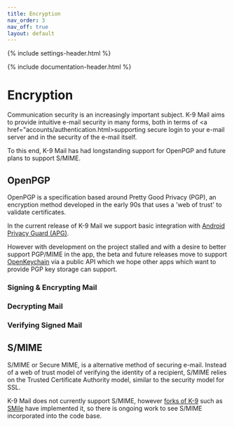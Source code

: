 ```yaml
---
title: Encryption 
nav_order: 3 
nav_off: true
layout: default
---
```


{% include settings-header.html %}

{% include documentation-header.html %}


# Encryption

Communication security is an increasingly important subject. K-9 Mail aims to provide intuitive e-mail security in many forms, 
both in terms of <a href="accounts/authentication.html>supporting secure login to your e-mail server</a> 
and in the security of the e-mail itself.

To this end, K-9 Mail has had longstanding support for OpenPGP and future plans to support S/MIME.

## OpenPGP

OpenPGP is a specification based around Pretty Good Privacy (PGP), an encryption method developed 
in the early 90s that uses a 'web of trust' to validate certificates.

In the current release of K-9 Mail we support basic integration with 
<a href="http://www.thialfihar.org/projects/apg/">Android Privacy Guard (APG)</a>. 

However with development on the project stalled and with a desire to better support PGP/MIME in the app, 
the beta and future releases move to support <a href="https://www.openkeychain.org/">OpenKeychain</a> via a public API 
which we hope other apps which want to provide PGP key storage can support.

### Signing & Encrypting Mail

### Decrypting Mail

### Verifying Signed Mail

## S/MIME

S/MIME or Secure MIME, is a alternative method of securing e-mail. 
Instead of a web of trust model of verifying the identity of a recipient, 
S/MIME relies on the Trusted Certificate Authority model, similar to the security model for SSL.

K-9 Mail does not currently support S/MIME, however <a href="basedOnK9.html">forks of K-9</a> 
such as <a href="https://github.com/FAU-Inf2/SMile">SMile</a> have implemented it, so there is ongoing work to see 
S/MIME incorporated into the code base.
